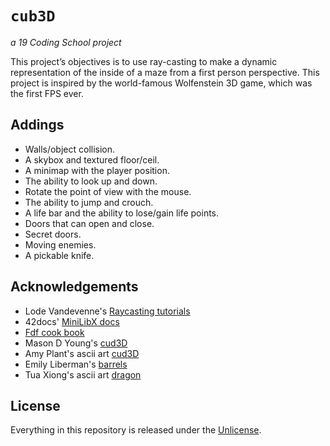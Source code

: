 # ```cub3D```
*a 19 Coding School project*

This project’s objectives is to use ray-casting to make a dynamic representation of the inside of a maze from a first person perspective. This project is inspired by the world-famous Wolfenstein 3D game, which was the first FPS ever.

## Addings

- Walls/object collision.
- A skybox and textured floor/ceil.
- A minimap with the player position.
- The ability to look up and down.
- Rotate the point of view with the mouse.
- The ability to jump and crouch.
- A life bar and the ability to lose/gain life points.
- Doors that can open and close.
- Secret doors.
- Moving enemies.
- A pickable knife.

## Acknowledgements

- Lode Vandevenne's [Raycasting tutorials](https://lodev.org/cgtutor/raycasting.html#Introduction)
- 42docs' [MiniLibX docs](https://harm-smits.github.io/42docs/libs/minilibx)
- [Fdf cook book](https://stackoverflow.com/c/42network/questions/164)
- Mason D Young's [cud3D](https://github.com/qst0/ft_libgfx)
- Amy Plant's ascii art [cud3D](https://github.com/iciamyplant/Cub3d-Linux)
- Emily Liberman's [barrels](https://www.artstation.com/artwork/gJV9XQ)
- Tua Xiong's ascii art [dragon](https://www.asciiart.eu/mythology/dragons)

## License

Everything in this repository is released under the [Unlicense](https://github.com/maxdesalle/42/blob/main/LICENSE).

